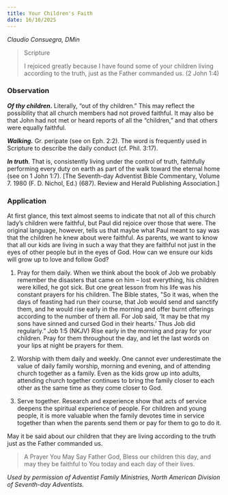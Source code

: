 ```yaml
---
title: Your Children's Faith
date: 16/10/2025
---
```


_Claudio Consuegra, DMin_

> <p>Scripture</p>
> I rejoiced greatly because I have found some of your children living according to the truth, just as the Father commanded us. (2 John 1:4)

### Observation

**_Of thy children_.** Literally, “out of thy children.” This may reflect the possibility that all church members had not proved faithful. It may also be that John had not met or heard reports of all the “children,” and that others were equally faithful.

_**Walking.**_ Gr. peripate (see on Eph. 2:2). The word is frequently used in Scripture to describe the daily conduct (cf. Phil. 3:17).

_**In truth**_. That is, consistently living under the control of truth, faithfully performing every duty on earth as part of the walk toward the eternal home (see on 1 John 1:7). [The Seventh-day Adventist Bible Commentary, Volume 7. 1980 (F. D. Nichol, Ed.) (687). Review and Herald Publishing Association.]

### Application

At first glance, this text almost seems to indicate that not all of this church lady’s children were faithful, but Paul did rejoice over those that were. The original language, however, tells us that maybe what Paul meant to say was that the children he knew about were faithful. As parents, we want to know that all our kids are living in such a way that they are faithful not just in the eyes of other people but in the eyes of God. How can we ensure our kids will grow up to love and follow God?

1. Pray for them daily. When we think about the book of Job we probably remember the disasters that came on him – lost everything, his children were killed, he got sick. But one great lesson from his life was his constant prayers for his children. The Bible states, "So it was, when the days of feasting had run their course, that Job would send and sanctify them, and he would rise early in the morning and offer burnt offerings according to the number of them all. For Job said, ‘It may be that my sons have sinned and cursed God in their hearts.’ Thus Job did regularly.” Job 1:5 (NKJV) Rise early in the morning and pray for your children. Pray for them throughout the day, and let the last words on your lips at night be prayers for them.

2. Worship with them daily and weekly. One cannot ever underestimate the value of daily family worship, morning and evening, and of attending church together as a family. Even as the kids grow up into adults, attending church together continues to bring the family closer to each other as the same time as they come closer to God.

3. Serve together. Research and experience show that acts of service deepens the spiritual experience of people. For children and young people, it is more valuable when the family devotes time in service together than when the parents send them or pay for them to go to do it.

May it be said about our children that they are living according to the truth just as the Father commanded us.

> <callout>A Prayer You May Say</callout>
> Father God, Bless our children this day, and may they be faithful to You today and each day of their lives.

_Used by permission of Adventist Family Ministries, North American Division of Seventh-day Adventists._